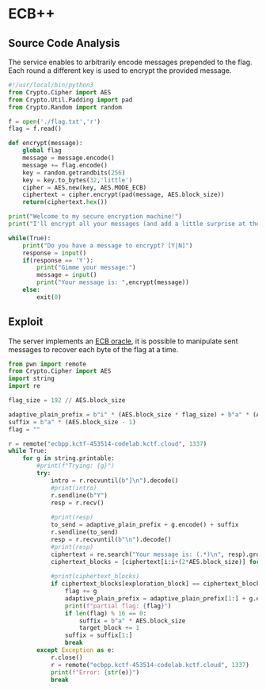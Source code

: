 # ECB++

## Source Code Analysis

The service enables to arbitrarily encode messages prepended to the flag.
Each round a different key is used to encrypt the provided message.

```python
#!/usr/local/bin/python3
from Crypto.Cipher import AES
from Crypto.Util.Padding import pad
from Crypto.Random import random

f = open('./flag.txt','r')
flag = f.read()

def encrypt(message):
    global flag
    message = message.encode()
    message += flag.encode()
    key = random.getrandbits(256)
    key = key.to_bytes(32,'little')
    cipher = AES.new(key, AES.MODE_ECB)
    ciphertext = cipher.encrypt(pad(message, AES.block_size))
    return(ciphertext.hex())

print("Welcome to my secure encryption machine!")
print("I'll encrypt all your messages (and add a little surprise at the end)")

while(True):
    print("Do you have a message to encrypt? [Y|N]")
    response = input()
    if(response == 'Y'):
        print("Gimme your message:")
        message = input()
        print("Your message is: ",encrypt(message))
    else:
        exit(0)
```

## Exploit

The server implements an [ECB oracle](https://www.ctfrecipes.com/cryptography/symmetric-cryptography/aes/mode-of-operation/ecb/ecb-oracle), it is possible to manipulate sent messages to recover each byte of the flag at a time.

```python
from pwn import remote
from Crypto.Cipher import AES
import string
import re

flag_size = 192 // AES.block_size

adaptive_plain_prefix = b"i" * (AES.block_size * flag_size) + b"a" * (AES.block_size - 1)
suffix = b"a" * (AES.block_size - 1)
flag = ""

r = remote("ecbpp.kctf-453514-codelab.kctf.cloud", 1337)
while True:
    for g in string.printable:
        #print(f"Trying: {g}")
        try:
            intro = r.recvuntil(b"]\n").decode()
            #print(intro)
            r.sendline(b"Y")
            resp = r.recv()
            
            #print(resp)
            to_send = adaptive_plain_prefix + g.encode() + suffix
            r.sendline(to_send)
            resp = r.recvuntil(b"\n").decode()
            #print(resp)        
            ciphertext = re.search("Your message is: (.*)\n", resp).group(1).strip()
            ciphertext_blocks = [ciphertext[i:i+(2*AES.block_size)] for i in range(0, len(ciphertext), 2*AES.block_size)]
            
            #print(ciphertext_blocks)
            if ciphertext_blocks[exploration_block] == ciphertext_blocks[target_block]:
                flag += g
                adaptive_plain_prefix = adaptive_plain_prefix[1:] + g.encode()
                print(f"partial flag: {flag}")
                if len(flag) % 16 == 0:
                    suffix = b"a" * AES.block_size
                    target_block += 1
                suffix = suffix[1:]
                break
        except Exception as e:
            r.close()
            r = remote("ecbpp.kctf-453514-codelab.kctf.cloud", 1337)
            print(f"Error: {str(e)}")
            break
```
